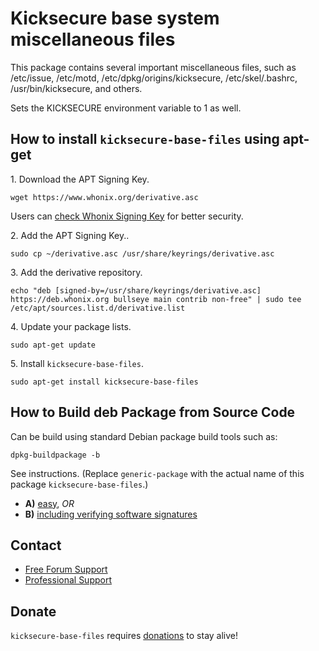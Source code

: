 # Kicksecure base system miscellaneous files #

This package contains several important miscellaneous files, such as
/etc/issue, /etc/motd, /etc/dpkg/origins/kicksecure,
/etc/skel/.bashrc, /usr/bin/kicksecure, and others.

Sets the KICKSECURE environment variable to 1 as well.
## How to install `kicksecure-base-files` using apt-get ##

1\. Download the APT Signing Key.

```
wget https://www.whonix.org/derivative.asc
```

Users can [check Whonix Signing Key](https://www.whonix.org/wiki/Whonix_Signing_Key) for better security.

2\. Add the APT Signing Key..

```
sudo cp ~/derivative.asc /usr/share/keyrings/derivative.asc
```

3\. Add the derivative repository.

```
echo "deb [signed-by=/usr/share/keyrings/derivative.asc] https://deb.whonix.org bullseye main contrib non-free" | sudo tee /etc/apt/sources.list.d/derivative.list
```

4\. Update your package lists.

```
sudo apt-get update
```

5\. Install `kicksecure-base-files`.

```
sudo apt-get install kicksecure-base-files
```

## How to Build deb Package from Source Code ##

Can be build using standard Debian package build tools such as:

```
dpkg-buildpackage -b
```

See instructions. (Replace `generic-package` with the actual name of this package `kicksecure-base-files`.)

* **A)** [easy](https://www.whonix.org/wiki/Dev/Build_Documentation/generic-package/easy), _OR_
* **B)** [including verifying software signatures](https://www.whonix.org/wiki/Dev/Build_Documentation/generic-package)

## Contact ##

* [Free Forum Support](https://forums.whonix.org)
* [Professional Support](https://www.whonix.org/wiki/Professional_Support)

## Donate ##

`kicksecure-base-files` requires [donations](https://www.whonix.org/wiki/Donate) to stay alive!
